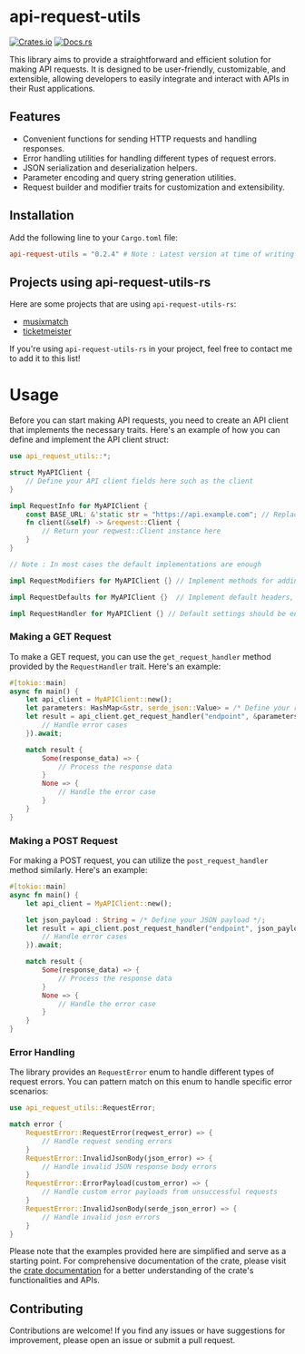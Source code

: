 # api-request-utils

[![Crates.io](https://img.shields.io/crates/v/api-request-utils)](https://crates.io/crates/api-request-utils-rs)
[![Docs.rs](https://docs.rs/api-request-utils/badge.svg)](https://docs.rs/api-request-utils-rs/)

This library aims to provide a straightforward and efficient solution for making API requests. It is designed to be user-friendly, customizable, and extensible, allowing developers to easily integrate and interact with APIs in their Rust applications.

## Features

- Convenient functions for sending HTTP requests and handling responses.
- Error handling utilities for handling different types of request errors.
- JSON serialization and deserialization helpers.
- Parameter encoding and query string generation utilities.
- Request builder and modifier traits for customization and extensibility.

## Installation

Add the following line to your `Cargo.toml` file:

```toml
api-request-utils = "0.2.4" # Note : Latest version at time of writing
```

## Projects using api-request-utils-rs

Here are some projects that are using `api-request-utils-rs`:

- [musixmatch](https://crates.io/crates/musixmatch)
- [ticketmeister](https://crates.io/crates/ticketmeister)

If you're using `api-request-utils-rs` in your project, feel free to contact me to add it to this list!

# Usage

Before you can start making API requests, you need to create an API client that implements the necessary traits. Here's an example of how you can define and implement the API client struct:

```rust
use api_request_utils::*;

struct MyAPIClient {
    // Define your API client fields here such as the client
}

impl RequestInfo for MyAPIClient {
    const BASE_URL: &'static str = "https://api.example.com"; // Replace with the base url
    fn client(&self) -> &reqwest::Client {
        // Return your reqwest::Client instance here
    }
}

// Note : In most cases the default implementations are enough

impl RequestModifiers for MyAPIClient {} // Implement methods for adding headers, modifying requests, etc.

impl RequestDefaults for MyAPIClient {}  // Implement default headers, parameters, and request builders

impl RequestHandler for MyAPIClient {} // Default settings should be enought

```

### Making a GET Request

To make a GET request, you can use the `get_request_handler` method provided by the `RequestHandler` trait. Here's an example:

```rust
#[tokio::main]
async fn main() {
    let api_client = MyAPIClient::new();
    let parameters: HashMap<&str, serde_json::Value> = /* Define your request parameters */;
    let result = api_client.get_request_handler("endpoint", &parameters, |response| response, |error| {
        // Handle error cases
    }).await;

    match result {
        Some(response_data) => {
            // Process the response data
        }
        None => {
            // Handle the error case
        }
    }
}
```

### Making a POST Request

For making a POST request, you can utilize the `post_request_handler` method similarly. Here's an example:

```rust
#[tokio::main]
async fn main() {
    let api_client = MyAPIClient::new();

    let json_payload : String = /* Define your JSON payload */;
    let result = api_client.post_request_handler("endpoint", json_payload, |response| response, |error| {
        // Handle error cases
    }).await;

    match result {
        Some(response_data) => {
            // Process the response data
        }
        None => {
            // Handle the error case
        }
    }
}

```



### Error Handling

The library provides an `RequestError` enum to handle different types of request errors. You can pattern match on this enum to handle specific error scenarios:

```rust
use api_request_utils::RequestError;

match error {
    RequestError::RequestError(reqwest_error) => {
        // Handle request sending errors
    }
    RequestError::InvalidJsonBody(json_error) => {
        // Handle invalid JSON response body errors
    }
    RequestError::ErrorPayload(custom_error) => {
        // Handle custom error payloads from unsuccessful requests
    }
    RequestError::InvalidJsonBody(serde_json_error) => {
        // Handle invalid josn errors
    }
}
```

Please note that the examples provided here are simplified and serve as a starting point. For comprehensive documentation of the crate, please visit the [crate documentation](https://docs.rs/api-request-utils-rs) for a better understanding of the crate's functionalities and APIs.

## Contributing

Contributions are welcome! If you find any issues or have suggestions for improvement, please open an issue or submit a pull request.

